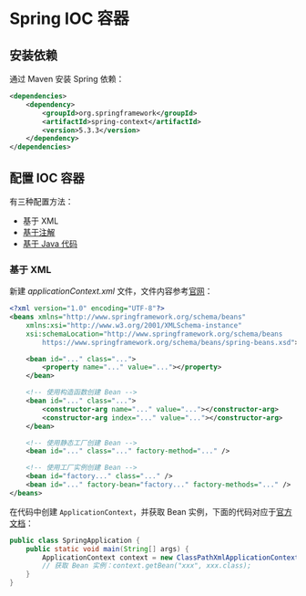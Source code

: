 # Spring IOC 容器

## 安装依赖
通过 Maven 安装 Spring 依赖：
``` xml
<dependencies>
    <dependency>
        <groupId>org.springframework</groupId>
        <artifactId>spring-context</artifactId>
        <version>5.3.3</version>
    </dependency>
</dependencies>
```

## 配置 IOC 容器
有三种配置方法：
- 基于 XML
- [基于注解](https://docs.spring.io/spring-framework/docs/current/reference/html/core.html#beans-annotation-config)
- [基于 Java 代码](https://docs.spring.io/spring-framework/docs/current/reference/html/core.html#beans-java)

### 基于 XML
新建 *applicationContext.xml* 文件，文件内容参考[官网](https://docs.spring.io/spring-framework/docs/current/reference/html/core.html#beans-factory-metadata)：
``` xml
<?xml version="1.0" encoding="UTF-8"?>
<beans xmlns="http://www.springframework.org/schema/beans"
    xmlns:xsi="http://www.w3.org/2001/XMLSchema-instance"
    xsi:schemaLocation="http://www.springframework.org/schema/beans
        https://www.springframework.org/schema/beans/spring-beans.xsd">

    <bean id="..." class="...">  
        <property name="..." value="..."></property>
    </bean>

    <!-- 使用构造函数创建 Bean -->
    <bean id="..." class="...">
        <constructor-arg name="..." value="..."></constructor-arg>
        <constructor-arg index="..." value="..."></constructor-arg>
    </bean>

    <!-- 使用静态工厂创建 Bean -->
    <bean id="..." class="..." factory-method="..." />

    <!-- 使用工厂实例创建 Bean -->
    <bean id="factory..." class="..." />
    <bean id="..." factory-bean="factory..." factory-methods="..." />
</beans>
```

在代码中创建 `ApplicationContext`，并获取 Bean 实例，下面的代码对应于[官方文档](https://docs.spring.io/spring-framework/docs/current/reference/html/core.html#beans-factory-client)：
``` java
public class SpringApplication {
    public static void main(String[] args) {
        ApplicationContext context = new ClassPathXmlApplicationContext("classpath:applicationContext.xml");
        // 获取 Bean 实例：context.getBean("xxx", xxx.class);
    }
}
```
